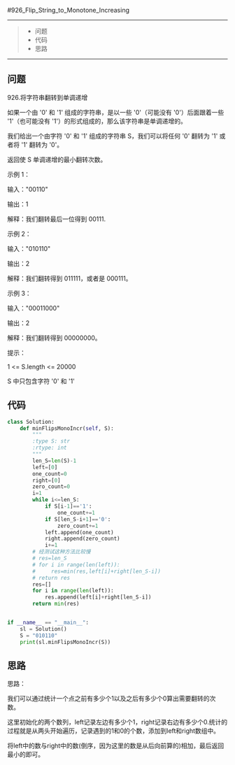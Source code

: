 #926_Flip_String_to_Monotone_Increasing

------

> - 问题
> - 代码
> - 思路

------

## 问题

 926.将字符串翻转到单调递增

 

如果一个由 '0' 和 '1' 组成的字符串，是以一些 '0'（可能没有 '0'）后面跟着一些 '1'（也可能没有 '1'）的形式组成的，那么该字符串是单调递增的。

 

我们给出一个由字符 '0' 和 '1' 组成的字符串 S，我们可以将任何 '0' 翻转为 '1' 或者将 '1' 翻转为 '0'。

 

返回使 S 单调递增的最小翻转次数。

 

 

示例 1：

 

输入："00110"

输出：1

解释：我们翻转最后一位得到 00111.

示例 2：

 

输入："010110"

输出：2

解释：我们翻转得到 011111，或者是 000111。

示例 3：

 

输入："00011000"

输出：2

解释：我们翻转得到 00000000。

 

 

提示：

 

1 <= S.length <= 20000

S 中只包含字符 '0' 和 '1'

## 代码

```python
class Solution:
    def minFlipsMonoIncr(self, S):
        """
        :type S: str
        :rtype: int
        """
        len_S=len(S)-1
        left=[0]
        one_count=0
        right=[0]
        zero_count=0
        i=1
        while i<=len_S:
            if S[i-1]=='1':
                one_count+=1
            if S[len_S-i+1]=='0':
                zero_count+=1
            left.append(one_count)
            right.append(zero_count)
            i+=1
        # 经测试这种方法比较慢
        # res=len_S
        # for i in range(len(left)):
        #     res=min(res,left[i]+right[len_S-i])
        # return res
        res=[]
        for i in range(len(left)):
            res.append(left[i]+right[len_S-i])
        return min(res)


if __name__ == "__main__":
    sl = Solution()
    S = "010110"
    print(sl.minFlipsMonoIncr(S))
```

## 思路

思路：

我们可以通过统计一个点之前有多少个1以及之后有多少个0算出需要翻转的次数。

这里初始化的两个数列，left记录左边有多少个1，right记录右边有多少个0.统计的过程就是从两头开始遍历，记录遇到的1和0的个数，添加到left和right数组中。

将left中的数与right中的数(倒序，因为这里的数是从后向前算的)相加，最后返回最小的即可。